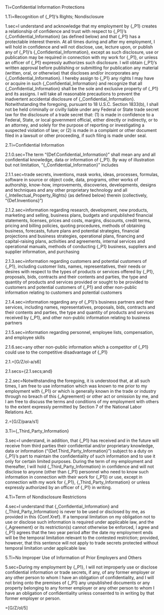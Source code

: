 Ti=Confidential Information Protections

1.Ti=Recognition of {_P1}’s Rights; Nondisclosure

1.sec=I understand and acknowledge that my employment by {_P1} creates a relationship of confidence and trust with respect to {_P1}’s {_Confidential_Information} (as defined below) and that {_P1} has a protectable interest therein. At all times during and after my employment, I will hold in confidence and will not disclose, use, lecture upon, or publish any of {_P1}’s {_Confidential_Information}, except as such disclosure, use or publication may be required in connection with my work for {_P1}, or unless an officer of {_P1} expressly authorizes such disclosure.  I will obtain {_P1}’s written approval before publishing or submitting for publication any material (written, oral, or otherwise) that discloses and/or incorporates any {_Confidential_Information}.  I hereby assign to {_P1} any rights I may have or acquire in such {_Confidential_Information} and recognize that all {_Confidential_Information} shall be the sole and exclusive property of {_P1} and its assigns.  I will take all reasonable precautions to prevent the inadvertent accidental disclosure of {_Confidential_Information}.  Notwithstanding the foregoing, pursuant to 18 U.S.C. Section 1833(b), I shall not be held criminally or civilly liable under any Federal or State trade secret law for the disclosure of a trade secret that: (1) is made in confidence to a Federal, State, or local government official, either directly or indirectly, or to an attorney, and solely for the purpose of reporting or investigating a suspected violation of law; or (2) is made in a complaint or other document filed in a lawsuit or other proceeding, if such filing is made under seal.

2.Ti=Confidential Information

2.1.0.sec=The term “{Def.Confidential_Information}” shall mean any and all confidential knowledge, data or information of {_P1}.  By way of illustration but not limitation, “{_Confidential_Information}” includes

2.1.1.sec=trade secrets, inventions, mask works, ideas, processes, formulas, software in source or object code, data, programs, other works of authorship, know-how, improvements, discoveries, developments, designs and techniques and any other proprietary technology and all {_Intellectual_Property_Rights} (as defined below) therein (collectively, “{Def.Inventions}”)

2.1.2.sec=information regarding research, development, new products, marketing and selling, business plans, budgets and unpublished financial statements, licenses, prices and costs, margins, discounts, credit terms, pricing and billing policies, quoting procedures, methods of obtaining business, forecasts, future plans and potential strategies, financial projections and business strategies, operational plans, financing and capital-raising plans, activities and agreements, internal services and operational manuals, methods of conducting {_P1} business, suppliers and supplier information, and purchasing

2.1.3.sec=information regarding customers and potential customers of {_P1}, including customer lists, names, representatives, their needs or desires with respect to the types of products or services offered by {_P1}, proposals, bids, contracts and their contents and parties, the type and quantity of products and services provided or sought to be provided to customers and potential customers of {_P1} and other non-public information relating to customers and potential customers

2.1.4.sec=information regarding any of {_P1}’s business partners and their services, including names, representatives, proposals, bids, contracts and their contents and parties, the type and quantity of products and services received by {_P1}, and other non-public information relating to business partners

2.1.5.sec=information regarding personnel, employee lists, compensation, and employee skills

2.1.6.sec=any other non-public information which a competitor of {_P1} could use to the competitive disadvantage of {_P1}

2.1.=[G/Z/ol-a/s6]

2.1.secs={2.1.secs;and}

2.2.sec=Notwithstanding the foregoing, it is understood that, at all such times, I am free to use information which was known to me prior to my employment with {_P1} or which is generally known in the trade or industry through no breach of this {_Agreement} or other act or omission by me, and I am free to discuss the terms and conditions of my employment with others to the extent expressly permitted by Section 7 of the National Labor Relations Act.

2.=[G/Z/para/s1]

3.Ti={_Third_Party_Information}

3.sec=I understand, in addition, that {_P1} has received and in the future will receive from third parties their confidential and/or proprietary knowledge, data or information (“{Def.Third_Party_Information}”) subject to a duty on {_P1}’s part to maintain the confidentiality of such information and to use it only for certain limited purposes.  During the term of my employment and thereafter, I will hold {_Third_Party_Information} in confidence and will not disclose to anyone (other than {_P1} personnel who need to know such information in connection with their work for {_P1}) or use, except in connection with my work for {_P1}, {_Third_Party_Information} or unless expressly authorized by an officer of {_P1} in writing.

4.Ti=Term of Nondisclosure Restrictions

4.sec=I understand that {_Confidential_Information} and {_Third_Party_Information} is never to be used or disclosed by me, as provided in this {Conf.Xref}.  If a temporal limitation on my obligation not to use or disclose such information is required under applicable law, and the {_Agreement} or its restriction(s) cannot otherwise be enforced, I agree and {_P1} agrees that the two year period after the date my employment ends will be the temporal limitation relevant to the contested restriction; provided, however, that this sentence will not apply to trade secrets protected without temporal limitation under applicable law.

5.Ti=No Improper Use of Information of Prior Employers and Others

5.sec=During my employment by {_P1}, I will not improperly use or disclose confidential information or trade secrets, if any, of any former employer or any other person to whom I have an obligation of confidentiality, and I will not bring onto the premises of {_P1} any unpublished documents or any property belonging to any former employer or any other person to whom I have an obligation of confidentiality unless consented to in writing by that former employer or person.

=[G/Z/ol/5]
